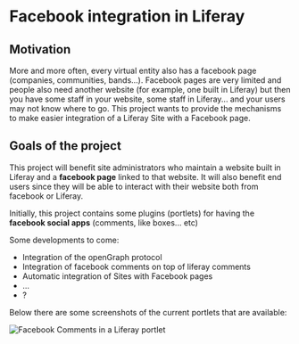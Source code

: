 # Facebook integration in Liferay

## Motivation
More and more often, every virtual entity also has a facebook page (companies, communities, bands...). Facebook pages are very limited and people also need another website (for example, one built in Liferay) but then you have some staff in your website, some staff in Liferay... and your users may not know where to go. This project wants to provide the mechanisms to make easier integration of a Liferay Site with a Facebook page.

## Goals of the project
This project will benefit site administrators who maintain a website built in Liferay and a **facebook page** linked to that website. It will also benefit end users since they will be able to interact with their website both from facebook or Liferay.

Initially, this project contains some plugins (portlets) for having the **facebook social apps** (comments, like boxes... etc)

Some developments to come:

* Integration of the openGraph protocol
* Integration of facebook comments on top of liferay comments
* Automatic integration of Sites with Facebook pages
* ...
* ?

Below there are some screenshots of the current portlets that are available:

<img alt="Facebook Comments in a Liferay portlet" src="https://github.com/juliocamarero/facebook-liferay-integration/raw/master/images/screenshots/comments.png" />


